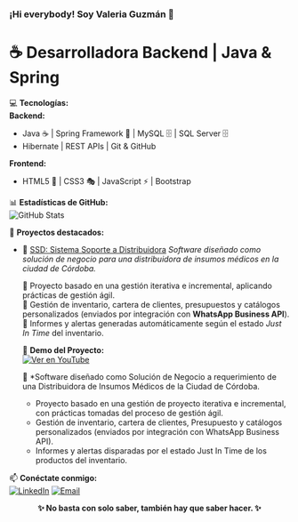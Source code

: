 ### ¡Hi everybody! Soy Valeria Guzmán 👋  
# ☕ **Desarrolladora Backend | Java & Spring**  

💻 **Tecnologías:**  
**Backend:**
- Java ☕ | Spring Framework 🌱 | MySQL 🗄️  | SQL Server 🗄️
- Hibernate | REST APIs | Git & GitHub

**Frontend:** 
- HTML5 🎨 | CSS3 🎭 | JavaScript ⚡ | Bootstrap

📊 **Estadísticas de GitHub:**  
![GitHub Stats](https://github-readme-stats.vercel.app/api?username=vale-guzman&show_icons=true&theme=dracula)  

📌 **Proyectos destacados:**  
- 🔗 [SSD: Sistema Soporte a Distribuidora](https://github.com/Proyecto-Final-5K2-Grupo-1-2022/SSD.git)
  *Software diseñado como solución de negocio para una distribuidora de insumos médicos en la ciudad de Córdoba.*  

  🔹 Proyecto basado en una gestión iterativa e incremental, aplicando prácticas de gestión ágil.  
  🔹 Gestión de inventario, cartera de clientes, presupuestos y catálogos personalizados (enviados por integración con **WhatsApp   Business API**).  
  🔹 Informes y alertas generadas automáticamente según el estado *Just In Time* del inventario.  

  🎥 **Demo del Proyecto:**  
  [![Ver en YouTube](https://img.youtube.com/vi/ID_DEL_VIDEO/hqdefault.jpg)](https://youtu.be/dX-hZwP3lJc?si=WV2TalLBjKYi3fd0)

  📌 *Software diseñado como Solución de Negocio a requerimiento de una Distribuidora de Insumos Médicos de la Ciudad de Córdoba.
  - Proyecto basado en una gestión de proyecto iterativa e incremental, con prácticas tomadas del proceso de gestión ágil.
  - Gestión de inventario, cartera de clientes, Presupuesto y catálogos personalizados (enviados por integración con WhatsApp Business API).
  - Informes y alertas disparadas por el estado Just In Time de los productos del inventario.

📫 **Conéctate conmigo:**  
[![LinkedIn](https://img.shields.io/badge/LinkedIn-ValeriaGuzmán-blue?logo=linkedin)](https://www.linkedin.com/in/monica-valeria-guzman/) 
[![Email](https://img.shields.io/badge/Email-mvale888@gmail.com-red?logo=gmail)](mailto:mvale888@gmail.com)

<p align="center">
  <strong>✨ No basta con solo saber, también hay que saber hacer. ✨</strong>
</p>
